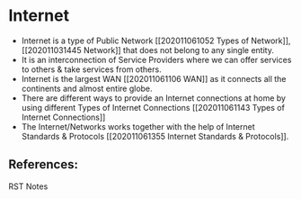 # Internet

* Internet is a type of Public Network \[\[202011061052 Types of Network\]\], \[\[202011031445 Network\]\] that does not belong to any single entity.
* It is an interconnection of Service Providers where we can offer services to others & take services from others.
* Internet is the largest WAN \[\[202011061106 WAN\]\] as it connects all the continents and almost entire globe.
* There are different ways to provide an Internet connections at home by using different Types of Internet Connections \[\[202011061143 Types of Internet Connections\]\]
* The Internet/Networks works together with the help of Internet Standards & Protocols \[\[202011061355 Internet Standards & Protocols\]\].

## References:

RST Notes

